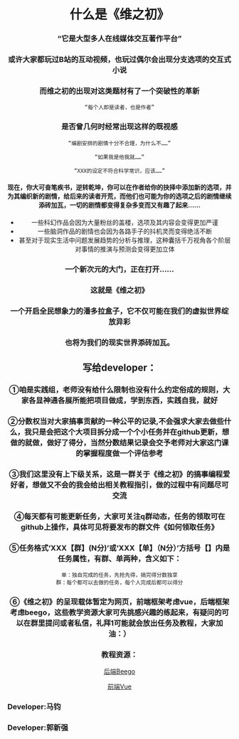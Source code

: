 <center>

# 什么是《维之初》
### “它是大型多人在线媒体交互著作平台”


### 或许大家都玩过B站的互动视频，也玩过偶尔会出现分支选项的交互式小说
### 而维之初的出现对这类题材有了一个突破性的革新
    “每个人即是读者，也是作者”
### 是否曾几何时经常出现这样的既视感
    “编剧安排的剧情十分不合理，为什么不……”
    
    “如果我是他我就……”
    
    “XXX的设定不符合科学常识，应该……”

#### 现在，你大可奋笔疾书，逆转乾坤，你可以在作者给你的抉择中添加新的选项，并为其编织新的剧情，给后来的读者开荒，而他们也可能为你的选项之后的剧情继续添砖加瓦，一切的剧情都变得复杂多变而又有趣了起来……

- 一些科幻作品会因为大量粉丝的盖楼，选项及其内容会变得更加严谨
- 一些脑洞作品的剧情也会因为各路手子的抖机灵而变得绝活不断
- 甚至对于现实生活中问题发展趋势的分析与推理，这种囊括千万视角各个阶层对事情的推演与预测会变得更加立体

### 一个新次元的大门，正在打开……
### 这就是《维之初》
### 一个开启全民想象力的潘多拉盒子，它不仅可能在我们的虚拟世界绽放异彩

### 也将为我们的现实世界添砖加瓦。

## 写给developer：

### ①咱是实践组，老师没有给什么限制也没有什么约定俗成的规则，大家各显神通各展所能把项目做成，学到东西，实践自我，就好

### ②分数权当对大家搞事贡献的一种公平的记录,不会强求大家去做些什么，我只是会把这个大项目拆分成一个个小任务并在github更新，想做的就做，做好了得分，当然分数结果记录会交予老师对大家这门课的掌握程度做一个评估参考

### ③我们这里没有上下级关系，这是一群关于《维之初》的搞事编程爱好者，想做又不会的我会给出相关教程指引，做的过程中有问题尽可交流

### ④每天都有可能更新任务，大家可关注q群动态，任务的领取可在github上操作，具体可见将要发布的群文件《如何领取任务》

### ⑤任务格式‘XXX【群】(N分)’或‘XXX【单】（N分）’方括号【】内是任务属性，有群、单两种，含义如下：
    单：独自完成的任务，先抢先得，搞完得分数独享
    群：每个都可以去做的任务，每个人完成后都可以得分
    
### ⑥《维之初》的呈现载体暂定为网页，前端框架考虑vue，后端框架考虑beego，这些教学资源大家可先挑感兴趣的练起来，有疑问的可以在群里提问或者私信，礼拜1可能就会放出任务及教程，大家加油：）

### 教程资源：
[后端Beego](https://beego.me/docs/intro/)

[前端Vue](https://cn.vuejs.org/)

</center>

### Developer:马钧
### Developer:郭新强
